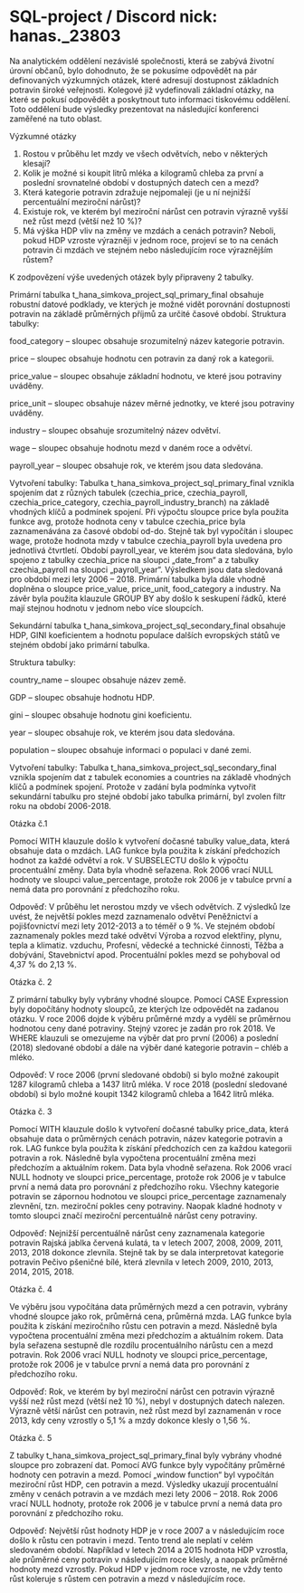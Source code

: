 # SQL-project / Discord nick: hanas._23803

Na analytickém oddělení nezávislé společnosti, která se zabývá životní úrovní občanů, bylo dohodnuto, že se pokusíme odpovědět na pár definovaných výzkumných otázek, které adresují dostupnost základních potravin široké veřejnosti. Kolegové již vydefinovali základní otázky, na které se pokusí odpovědět a poskytnout tuto informaci tiskovému oddělení. Toto oddělení bude výsledky prezentovat na následující konferenci zaměřené na tuto oblast.

Výzkumné otázky
1.	Rostou v průběhu let mzdy ve všech odvětvích, nebo v některých klesají?
2.	Kolik je možné si koupit litrů mléka a kilogramů chleba za první a poslední srovnatelné období v dostupných datech cen a mezd?
3.	Která kategorie potravin zdražuje nejpomaleji (je u ní nejnižší percentuální meziroční nárůst)?
4.	Existuje rok, ve kterém byl meziroční nárůst cen potravin výrazně vyšší než růst mezd (větší než 10 %)?
5.	Má výška HDP vliv na změny ve mzdách a cenách potravin? Neboli, pokud HDP vzroste výrazněji v jednom roce, projeví se to na cenách potravin či mzdách ve stejném nebo následujícím roce výraznějším růstem?

K zodpovězení výše uvedených otázek byly připraveny 2 tabulky.

Primární tabulka t_hana_simkova_project_sql_primary_final obsahuje robustní datové podklady, ve kterých je možné vidět porovnání dostupnosti potravin na základě průměrných příjmů za určité časové období. 
Struktura tabulky: 

food_category – sloupec obsahuje srozumitelný název kategorie potravin.

price – sloupec obsahuje hodnotu cen potravin za daný rok a kategorii.

price_value – sloupec obsahuje základní hodnotu, ve které jsou potraviny uváděny.

price_unit – sloupec obsahuje název měrné jednotky, ve které jsou potraviny uváděny.

industry – sloupec obsahuje srozumitelný název odvětví.

wage – sloupec obsahuje hodnotu mezd v daném roce a odvětví. 

payroll_year – sloupec obsahuje rok, ve kterém jsou data sledována.

Vytvoření tabulky:
Tabulka t_hana_simkova_project_sql_primary_final vznikla spojením dat z různých tabulek (czechia_price, czechia_payroll, czechia_price_category, czechia_payroll_industry_branch) na základě vhodných klíčů a podmínek spojení. 
Při výpočtu sloupce price byla použita funkce avg, protože hodnota ceny v tabulce czechia_price byla zaznamenávána za časové období od-do. 
Stejně tak byl vypočítán i sloupec wage, protože hodnota mzdy v tabulce czechia_payroll byla uvedena pro jednotlivá čtvrtletí. 
Období payroll_year, ve kterém jsou data sledována, bylo spojeno z tabulky czechia_price na sloupci „date_from“ a z tabulky czechia_payroll na sloupci „payroll_year“. Výsledkem jsou data sledovaná pro období mezi lety 2006 – 2018.
Primární tabulka byla dále vhodně doplněna o sloupce price_value, price_unit, food_category a industry.
Na závěr byla použita klauzule GROUP BY aby došlo k seskupení řádků, které mají stejnou hodnotu v jednom nebo více sloupcích. 

Sekundární tabulka t_hana_simkova_project_sql_secondary_final obsahuje HDP, GINI koeficientem a hodnotu populace dalších evropských států ve stejném období jako primární tabulka.

Struktura tabulky:

country_name – sloupec obsahuje název země.

GDP – sloupec obsahuje hodnotu HDP.

gini – sloupec obsahuje hodnotu gini koeficientu.

year – sloupec obsahuje rok, ve kterém jsou data sledována.

population – sloupec obsahuje informaci o populaci v dané zemi.

Vytvoření tabulky:
Tabulka t_hana_simkova_project_sql_secondary_final vznikla spojením dat z tabulek economies a countries na základě vhodných klíčů a podmínek spojení. Protože v zadání byla podmínka vytvořit sekundární tabulku pro stejné období jako tabulka primární, byl zvolen filtr roku na období 2006-2018.

Otázka č.1

Pomocí WITH klauzule došlo k vytvoření dočasné tabulky value_data, která obsahuje data o mzdách. LAG funkce byla použita k získání předchozích hodnot za každé odvětví a rok. V SUBSELECTU došlo k výpočtu procentuální změny. Data byla vhodně seřazena. Rok 2006 vrací NULL hodnoty ve sloupci value_percentage, protože rok 2006 je v tabulce první a nemá data pro porovnání z předchozího roku.

Odpověď: V průběhu let nerostou mzdy ve všech odvětvích. Z výsledků lze uvést, že největší pokles mezd zaznamenalo odvětví Peněžnictví a pojišťovnictví mezi lety 2012-2013 a to téměř o 9 %. Ve stejném období zaznamenaly pokles mezd také odvětví Výroba a rozvod elektřiny, plynu, tepla a klimatiz. vzduchu, Profesní, vědecké a technické činnosti, Těžba a dobývání, Stavebnictví apod. Procentuální pokles mezd se pohyboval od 4,37 % do 2,13 %.

Otázka č. 2

Z primární tabulky byly vybrány vhodné sloupce. Pomocí CASE Expression byly dopočítány hodnoty sloupců, ze kterých lze odpovědět na zadanou otázku. V roce 2006 dojde k výběru průměrné mzdy a vydělí se průměrnou hodnotou ceny dané potraviny. Stejný vzorec je zadán pro rok 2018. Ve WHERE klauzuli se omezujeme na výběr dat pro první (2006) a poslední (2018) sledované období a dále na výběr dané kategorie potravin – chléb a mléko.

Odpověď: V roce 2006 (první sledované období) si bylo možné zakoupit 1287 kilogramů chleba a 1437 litrů mléka. V roce 2018 (poslední sledované období) si bylo možné koupit 1342 kilogramů chleba a 1642 litrů mléka.

Otázka č. 3

Pomocí WITH klauzule došlo k vytvoření dočasné tabulky price_data, která obsahuje data o průměrných cenách potravin, název kategorie potravin a rok. LAG funkce byla použita k získání předchozích cen za každou kategorii potravin a rok. Následně byla vypočtena procentuální změna mezi předchozím a aktuálním rokem. Data byla vhodně seřazena. Rok 2006 vrací NULL hodnoty ve sloupci price_percentage, protože rok 2006 je v tabulce první a nemá data pro porovnání z předchozího roku. Všechny kategorie potravin se zápornou hodnotou ve sloupci price_percentage zaznamenaly zlevnění, tzn. meziroční pokles ceny potraviny. Naopak kladné hodnoty v tomto sloupci značí meziroční percentuálně nárůst ceny potraviny.

Odpověď: Nejnižší percentuálně nárůst ceny zaznamenala kategorie potravin Rajská jablka červená kulatá, ta v letech 2007, 2008, 2009, 2011, 2013, 2018 dokonce zlevnila. Stejně tak by se dala interpretovat kategorie potravin Pečivo pšeničné bílé, která zlevnila v letech 2009, 2010, 2013, 2014, 2015, 2018. 

Otázka č. 4

Ve výběru jsou vypočítána data průměrných mezd a cen potravin, vybrány vhodné sloupce jako rok, průměrná cena, průměrná mzda. LAG funkce byla použita k získání meziročního růstu cen potravin a mezd. Následně byla vypočtena procentuální změna mezi předchozím a aktuálním rokem. Data byla seřazena sestupně dle rozdílu procentuálního nárůstu cen a mezd potravin. Rok 2006 vrací NULL hodnoty ve sloupci price_percentage, protože rok 2006 je v tabulce první a nemá data pro porovnání z předchozího roku.

Odpověď: Rok, ve kterém by byl meziroční nárůst cen potravin výrazně vyšší než růst mezd (větší než 10 %), nebyl v dostupných datech nalezen. Výrazně větší nárůst cen potravin, než růst mezd byl zaznamenán v roce 2013, kdy ceny vzrostly o 5,1 % a mzdy dokonce klesly o 1,56 %. 

Otázka č. 5

Z tabulky t_hana_simkova_project_sql_primary_final byly vybrány vhodné sloupce pro zobrazení dat. Pomocí AVG funkce byly vypočítány průměrné hodnoty cen potravin a mezd. Pomocí „window function“ byl vypočítán meziroční růst HDP, cen potravin a mezd. Výsledky ukazují procentuální změny v cenách potravin a ve mzdách mezi lety 2006 – 2018. Rok 2006 vrací NULL hodnoty, protože rok 2006 je v tabulce první a nemá data pro porovnání z předchozího roku.

Odpověď: Největší růst hodnoty HDP je v roce 2007 a v následujícím roce došlo k růstu cen potravin i mezd. Tento trend ale neplatí v celém sledovaném období. Například v letech 2014 a 2015 hodnota HDP vzrostla, ale průměrné ceny potravin v následujícím roce klesly, a naopak průměrné hodnoty mezd vzrostly. Pokud HDP v jednom roce vzroste, ne vždy tento růst koleruje s růstem cen potravin a mezd v následujícím roce. 

